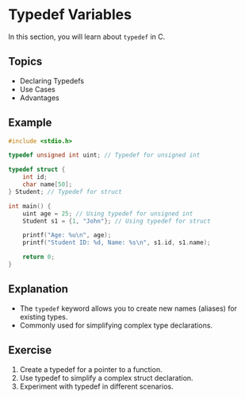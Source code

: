# Typedef Variables

In this section, you will learn about `typedef` in C.

## Topics

- Declaring Typedefs
- Use Cases
- Advantages

## Example

```c
#include <stdio.h>

typedef unsigned int uint; // Typedef for unsigned int

typedef struct {
    int id;
    char name[50];
} Student; // Typedef for struct

int main() {
    uint age = 25; // Using typedef for unsigned int
    Student s1 = {1, "John"}; // Using typedef for struct

    printf("Age: %u\n", age);
    printf("Student ID: %d, Name: %s\n", s1.id, s1.name);

    return 0;
}
```

## Explanation

- The `typedef` keyword allows you to create new names (aliases) for existing types.
- Commonly used for simplifying complex type declarations.

## Exercise

1. Create a typedef for a pointer to a function.
2. Use typedef to simplify a complex struct declaration.
3. Experiment with typedef in different scenarios.